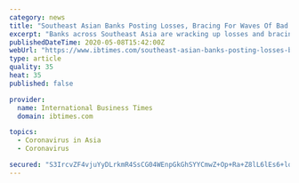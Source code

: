 ```yaml
---
category: news
title: "Southeast Asian Banks Posting Losses, Bracing For Waves Of Bad Loans"
excerpt: "Banks across Southeast Asia are wracking up losses and bracing for a wave of bad loans as the coronavirus pandemic paralyzes great swathes of the regional economy leading to a flo"
publishedDateTime: 2020-05-08T15:42:00Z
webUrl: "https://www.ibtimes.com/southeast-asian-banks-posting-losses-bracing-waves-bad-loans-2973017"
type: article
quality: 35
heat: 35
published: false

provider:
  name: International Business Times
  domain: ibtimes.com

topics:
  - Coronavirus in Asia
  - Coronavirus

secured: "S3IrcvZF4vjuYyDLrkmR4SsCG04WEnpGkGhSYYCmwZ+Op+Ra+Z8lL6lEs6+lqUa4l6B38C6vmqHiqScvupv/SUpLXRQrI1htRGJrdxvHiTdW9fyE/VliEaKBV14fACMVVXh8gnRGIyAprUvtGsecXdBI1fq+SPO7xOy/a0iRed1Jy4M42gN52O1+wI1NB6F79lN7ZV7OpPG4/IBoMSzr0UTn+OJY+wGYFOSJOhzRejPc3nfNK9+vxQpfXxq0HseYb9r2JPp2AIfKGknpxggBctZwX0c6VCF+fObmwdJ2mUaVuMN1VMg23IHmpu68LlPk75P4dFZYM1xDxtrtNJDbpVA0EQzB2ggjhAzHy7580RxmSnn97eCEMhLc5/mjfUni7O11cJqZdVxZLd/NRzZiQu4TNIRaUTVPIoqWwIq4tAv20GTOqgOu6QhS7K55zuxnhj+/1Ang29krFagXOBAc0MeUMLozMyQBFtEQuf79Gsw=;0KNN6kAY2aE1vbElGVMXcQ=="
---
```


